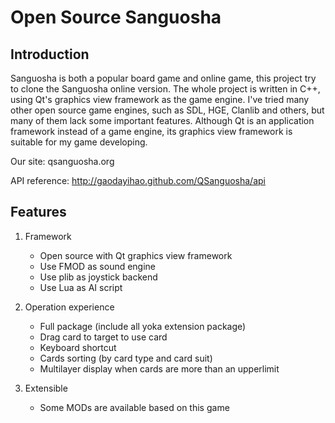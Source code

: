 Open Source Sanguosha
==========

Introduction
----------

Sanguosha is both a popular board game and online game,
this project try to clone the Sanguosha online version.
The whole project is written in C++, 
using Qt's graphics view framework as the game engine.
I've tried many other open source game engines, 
such as SDL, HGE, Clanlib and others, 
but many of them lack some important features. 
Although Qt is an application framework instead of a game engine, 
its graphics view framework is suitable for my game developing.

Our site: qsanguosha.org

API reference: http://gaodayihao.github.com/QSanguosha/api

Features
----------

1. Framework
    * Open source with Qt graphics view framework
    * Use FMOD as sound engine
    * Use plib as joystick backend 
    * Use Lua as AI script

2. Operation experience
    * Full package (include all yoka extension package)
    * Drag card to target to use card
    * Keyboard shortcut
    * Cards sorting (by card type and card suit)
    * Multilayer display when cards are more than an upperlimit

3. Extensible
    * Some MODs are available based on this game

